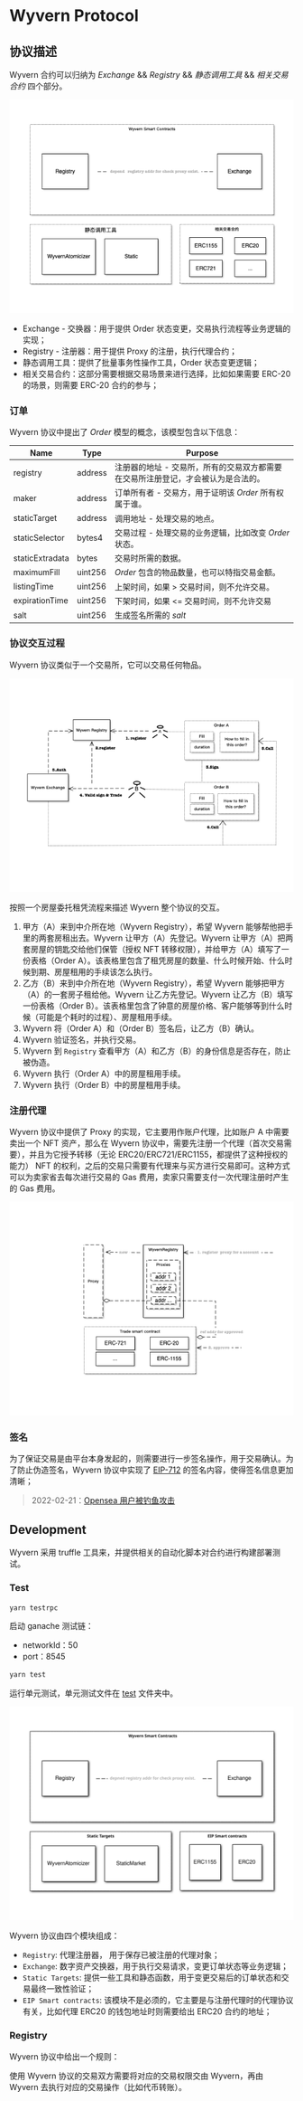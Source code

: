 # Wyvern Protocol

<!-- Wyvern 是一种数字资产交易协议，主要为了数字资产提供了一对一的交换能力。比如，我们可以用于 进行 NFT 和任何代币进行交易，或者用于代币与代币之间的兑换交易。Wyvern 有以下三点特性：

- 支持交易任何不可更改的资产，无论是 ERC20/ERC1155/ERC721；
- 支持所有的 EVM 平台部署，并为开发者提供 EVM 平台上资产交换的能力；
- 大大节省用户进行交易时产生的 Gas 费用；
- 开源； -->

## 协议描述

Wyvern 合约可以归纳为 *Exchange* && *Registry* && *静态调用工具* && *相关交易合约* 四个部分。

![](images/01.png)

- Exchange - 交换器：用于提供 Order 状态变更，交易执行流程等业务逻辑的实现；
- Registry - 注册器：用于提供 Proxy 的注册，执行代理合约；
- 静态调用工具：提供了批量事务性操作工具，Order 状态变更逻辑；
- 相关交易合约：这部分需要根据交易场景来进行选择，比如如果需要 ERC-20 的场景，则需要 ERC-20 合约的参与；

### 订单

Wyvern 协议中提出了 *Order* 模型的概念，该模型包含以下信息：

|Name | Type |	Purpose|
|--|--|--|
|registry|	address |	注册器的地址 - 交易所，所有的交易双方都需要在交易所注册登记，才会被认为是合法的。
|maker |	address |	订单所有者 - 交易方，用于证明该 *Order* 所有权属于谁。
|staticTarget |	address |	调用地址 - 处理交易的地点。
|staticSelector |	bytes4 | 交易过程 - 处理交易的业务逻辑，比如改变 *Order* 状态。
|staticExtradata |	bytes |	交易时所需的数据。
|maximumFill |	uint256	| *Order* 包含的物品数量，也可以特指交易金额。
|listingTime |	uint256	| 上架时间，如果 > 交易时间，则不允许交易。
|expirationTime |	uint256	| 下架时间，如果 <= 交易时间，则不允许交易
|salt |	uint256	| 生成签名所需的 *salt*

### 协议交互过程

Wyvern 协议类似于一个交易所，它可以交易任何物品。

![](images/02.png)

按照一个房屋委托租凭流程来描述 Wyvern 整个协议的交互。

1. 甲方（A）来到中介所在地（Wyvern Registry），希望 Wyvern 能够帮他把手里的两套房租出去。Wyvern 让甲方（A）先登记。Wyvern 让甲方（A）把两套房屋的钥匙交给他们保管（授权 NFT 转移权限），并给甲方（A）填写了一份表格（Order A）。该表格里包含了租凭房屋的数量、什么时候开始、什么时候到期、房屋租用的手续该怎么执行。
2. 乙方（B）来到中介所在地（Wyvern Registry），希望 Wyvern 能够把甲方（A）的一套房子租给他。Wyvern 让乙方先登记。Wyvern 让乙方（B）填写一份表格（Order B）。该表格里包含了钟意的房屋价格、客户能够等到什么时候（可能是个耗时的过程）、房屋租用手续。
3. Wyvern 将（Order A）和（Order B）签名后，让乙方（B）确认。
4. Wyvern 验证签名，并执行交易。
5. Wyvern 到 `Registry` 查看甲方（A）和乙方（B）的身份信息是否存在，防止被伪造。
6. Wyvern 执行（Order A）中的房屋租用手续。
7. Wyvern 执行（Order B）中的房屋租用手续。

### 注册代理

Wyvern 协议中提供了 Proxy 的实现，它主要用作账户代理，比如账户 A 中需要卖出一个 NFT 资产，那么在 Wyvern 协议中，需要先注册一个代理（首次交易需要），并且为它授予转移（无论 ERC20/ERC721/ERC1155，都提供了这种授权的能力） NFT 的权利，之后的交易只需要有代理来与买方进行交易即可。这种方式可以为卖家省去每次进行交易的 Gas 费用，卖家只需要支付一次代理注册时产生的 Gas 费用。

![](images/03.png)

### 签名
为了保证交易是由平台本身发起的，则需要进行一步签名操作，用于交易确认。为了防止伪造签名，Wyvern 协议中实现了 [EIP-712](https://github.com/ethereum/EIPs/blob/master/EIPS/eip-712.md) 的签名内容，使得签名信息更加清晰；

> 2022-02-21：[Opensea 用户被钓鱼攻击](https://mirror.xyz/0xFb4c6dF1C62C62fd956546E749821b4a2B4D278b/GlzBs7cI4QWZmy6sIEKKp9XWxeCINDBixHNkFxj1ZTY)

## Development

Wyvern 采用 truffle 工具来，并提供相关的自动化脚本对合约进行构建部署测试。

### Test

```bash
yarn testrpc
```

启动 ganache 测试链：

- networkId：50
- port：8545

```bash
yarn test
```

运行单元测试，单元测试文件在 [test](../test/) 文件夹中。

![](images/01.svg)

Wyvern 协议由四个模块组成：

- `Registry`: 代理注册器， 用于保存已被注册的代理对象；
- `Exchange`: 数字资产交换器，用于执行交易请求，变更订单状态等业务逻辑；
- `Static Targets`: 提供一些工具和静态函数，用于变更交易后的订单状态和交易最终一致性验证；
- `EIP Smart contracts`: 该模块不是必须的，它主要是与注册代理时的代理协议有关，比如代理 ERC20 的钱包地址时则需要给出 ERC20 合约的地址；

### Registry

Wyvern 协议中给出一个规则：

使用 Wyvern 协议的交易双方需要将对应的交易权限交由 Wyvern，再由 Wyvern 去执行对应的交易操作（比如代币转账）。



